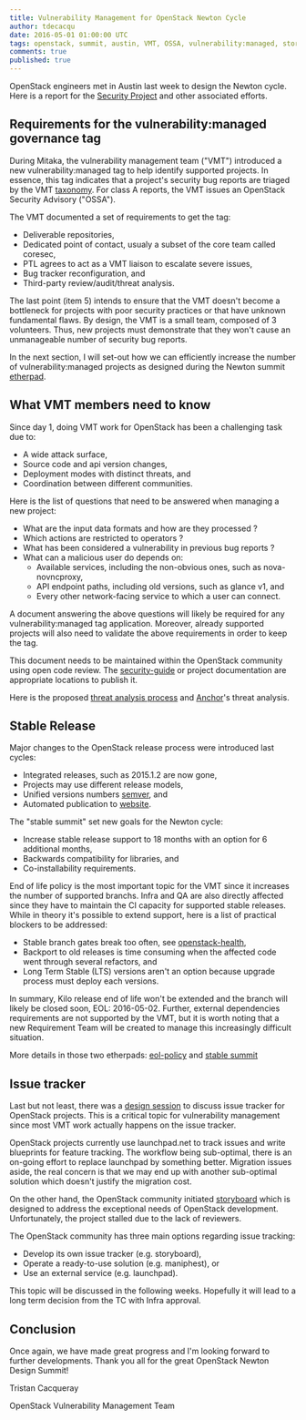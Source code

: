 ```yaml
---
title: Vulnerability Management for OpenStack Newton Cycle
author: tdecacqu
date: 2016-05-01 01:00:00 UTC
tags: openstack, summit, austin, VMT, OSSA, vulnerability:managed, storyboard
comments: true
published: true
---
```


OpenStack engineers met in Austin last week to design the Newton cycle.
Here is a report for the [Security Project](https://security.openstack.org)
and other associated efforts.


## Requirements for the vulnerability:managed governance tag

During Mitaka, the vulnerability management team ("VMT") introduced a new
vulnerability:managed tag to help identify supported projects.
In essence, this tag indicates that a project's security bug reports are triaged by the VMT
[taxonomy](http://security.openstack.org/vmt-process.html#incident-report-taxonomy).
For class A reports, the VMT issues an OpenStack Security Advisory ("OSSA").

The VMT documented a set of requirements to get the tag:

* Deliverable repositories,
* Dedicated point of contact, usualy a subset of the core team called coresec,
* PTL agrees to act as a VMT liaison to escalate severe issues,
* Bug tracker reconfiguration, and
* Third-party review/audit/threat analysis.

The last point (item 5) intends to ensure that the VMT doesn't become a
bottleneck for projects with poor security practices or that have unknown
fundamental flaws.
By design, the VMT is a small team, composed of 3 volunteers.
Thus, new projects must demonstrate that they won't cause an unmanageable
number of security bug reports.

In the next section, I will set-out how we can efficiently increase the
number of vulnerability:managed projects as designed during the Newton summit
[etherpad](https://etherpad.openstack.org/p/security-newton-summit-threatanalysis).


## What VMT members need to know

Since day 1, doing VMT work for OpenStack has been a challenging task due to:

* A wide attack surface,
* Source code and api version changes,
* Deployment modes with distinct threats, and
* Coordination between different communities.

Here is the list of questions that need to be answered when managing a new
project:

* What are the input data formats and how are they processed ?
* Which actions are restricted to operators ?
* What has been considered a vulnerability in previous bug reports ?
* What can a malicious user do depends on:
  * Available services, including the non-obvious ones, such as nova-novncproxy,
  * API endpoint paths, including old versions, such as glance v1, and
  * Every other network-facing service to which a user can connect.

A document answering the above questions will likely be required for any
vulnerability:managed tag application.
Moreover, already supported projects will also need to validate the above
requirements in order to keep the tag.

This document needs to be maintained within the OpenStack community using
open code review. The [security-guide](http://docs.openstack.org/sec/) or
project documentation are appropriate locations to publish it.

Here is the proposed
[threat analysis process](http://openstack-security.github.io/collaboration/2016/04/26/threat-analysis-process.html)
and
[Anchor](http://openstack-security.github.io/threatanalysis/2016/02/07/anchorTA.html)'s
threat analysis.



## Stable Release

Major changes to the OpenStack release process were introduced last cycles:

* Integrated releases, such as 2015.1.2 are now gone,
* Projects may use different release models,
* Unified versions numbers [semver](http://semver.org), and
* Automated publication to [website](http://releases.openstack.org/).

The "stable summit" set new goals for the Newton cycle:

* Increase stable release support to 18 months with an option for 6 additional
  months,
* Backwards compatibility for libraries, and
* Co-installability requirements.

End of life policy is the most important topic for the VMT since it increases
the number of supported branchs. Infra and QA are also directly affected since
they have to maintain the CI capacity for supported stable releases. While in
theory it's possible to extend support, here is a list of practical blockers to
be addressed:

* Stable branch gates break too often, see
  [openstack-health](http://status.openstack.org/openstack-health/#/g/build_queue/periodic-stable),
* Backport to old releases is time consuming when the affected code went
  through several refactors, and
* Long Term Stable (LTS) versions aren't an option because upgrade process
  must deploy each versions.

In summary, Kilo release end of life won't be extended and the branch will
likely be closed soon, EOL: 2016-05-02. Further, external dependencies
requirements are not supported by the VMT, but it is worth noting that a new
Requirement Team will be created to manage this increasingly difficult
situation.

More details in those two etherpads:
[eol-policy](https://etherpad.openstack.org/p/stable-branch-eol-policy-newton)
and
[stable summit](https://etherpad.openstack.org/p/newton-stable-summit)


## Issue tracker

Last but not least, there was a
[design session](https://etherpad.openstack.org/p/newton-infra-community-task-tracking)
to discuss issue tracker for OpenStack projects. This is a critical topic for
vulnerability management since most VMT work actually happens on the issue
tracker.

OpenStack projects currently use launchpad.net to track issues and write
blueprints for feature tracking. The workflow being sub-optimal, there is an
on-going effort to replace launchpad by something better. Migration issues
aside, the real concern is that we may end up with another sub-optimal solution
which doesn't justify the migration cost.

On the other hand, the OpenStack community initiated
[storyboard](https://storyboard.openstack.org) which is designed to address
the exceptional needs of OpenStack development. Unfortunately, the project
stalled due to the lack of reviewers.

The OpenStack community has three main options regarding issue tracking:

* Develop its own issue tracker (e.g. storyboard),
* Operate a ready-to-use solution (e.g. maniphest), or
* Use an external service (e.g. launchpad).

This topic will be discussed in the following weeks.
Hopefully it will lead to a long term decision from the TC with Infra
approval.


## Conclusion

Once again, we have made great progress and I'm looking forward to further
developments.
Thank you all for the great OpenStack Newton Design Summit!

Tristan Cacqueray

OpenStack Vulnerability Management Team
